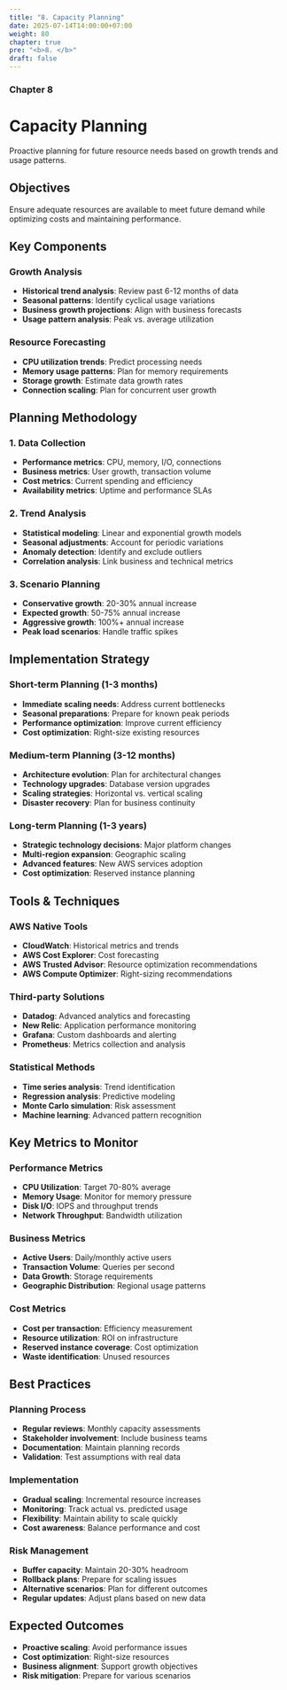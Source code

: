 ```yaml
---
title: "8. Capacity Planning"
date: 2025-07-14T14:00:00+07:00
weight: 80
chapter: true
pre: "<b>8. </b>"
draft: false
---
```


### Chapter 8

# Capacity Planning

Proactive planning for future resource needs based on growth trends and usage patterns.

## Objectives

Ensure adequate resources are available to meet future demand while optimizing costs and maintaining performance.

## Key Components

### Growth Analysis
- **Historical trend analysis**: Review past 6-12 months of data
- **Seasonal patterns**: Identify cyclical usage variations
- **Business growth projections**: Align with business forecasts
- **Usage pattern analysis**: Peak vs. average utilization

### Resource Forecasting
- **CPU utilization trends**: Predict processing needs
- **Memory usage patterns**: Plan for memory requirements
- **Storage growth**: Estimate data growth rates
- **Connection scaling**: Plan for concurrent user growth

## Planning Methodology

### 1. Data Collection
- **Performance metrics**: CPU, memory, I/O, connections
- **Business metrics**: User growth, transaction volume
- **Cost metrics**: Current spending and efficiency
- **Availability metrics**: Uptime and performance SLAs

### 2. Trend Analysis
- **Statistical modeling**: Linear and exponential growth models
- **Seasonal adjustments**: Account for periodic variations
- **Anomaly detection**: Identify and exclude outliers
- **Correlation analysis**: Link business and technical metrics

### 3. Scenario Planning
- **Conservative growth**: 20-30% annual increase
- **Expected growth**: 50-75% annual increase
- **Aggressive growth**: 100%+ annual increase
- **Peak load scenarios**: Handle traffic spikes

## Implementation Strategy

### Short-term Planning (1-3 months)
- **Immediate scaling needs**: Address current bottlenecks
- **Seasonal preparations**: Prepare for known peak periods
- **Performance optimization**: Improve current efficiency
- **Cost optimization**: Right-size existing resources

### Medium-term Planning (3-12 months)
- **Architecture evolution**: Plan for architectural changes
- **Technology upgrades**: Database version upgrades
- **Scaling strategies**: Horizontal vs. vertical scaling
- **Disaster recovery**: Plan for business continuity

### Long-term Planning (1-3 years)
- **Strategic technology decisions**: Major platform changes
- **Multi-region expansion**: Geographic scaling
- **Advanced features**: New AWS services adoption
- **Cost optimization**: Reserved instance planning

## Tools & Techniques

### AWS Native Tools
- **CloudWatch**: Historical metrics and trends
- **AWS Cost Explorer**: Cost forecasting
- **AWS Trusted Advisor**: Resource optimization recommendations
- **AWS Compute Optimizer**: Right-sizing recommendations

### Third-party Solutions
- **Datadog**: Advanced analytics and forecasting
- **New Relic**: Application performance monitoring
- **Grafana**: Custom dashboards and alerting
- **Prometheus**: Metrics collection and analysis

### Statistical Methods
- **Time series analysis**: Trend identification
- **Regression analysis**: Predictive modeling
- **Monte Carlo simulation**: Risk assessment
- **Machine learning**: Advanced pattern recognition

## Key Metrics to Monitor

### Performance Metrics
- **CPU Utilization**: Target 70-80% average
- **Memory Usage**: Monitor for memory pressure
- **Disk I/O**: IOPS and throughput trends
- **Network Throughput**: Bandwidth utilization

### Business Metrics
- **Active Users**: Daily/monthly active users
- **Transaction Volume**: Queries per second
- **Data Growth**: Storage requirements
- **Geographic Distribution**: Regional usage patterns

### Cost Metrics
- **Cost per transaction**: Efficiency measurement
- **Resource utilization**: ROI on infrastructure
- **Reserved instance coverage**: Cost optimization
- **Waste identification**: Unused resources

## Best Practices

### Planning Process
- **Regular reviews**: Monthly capacity assessments
- **Stakeholder involvement**: Include business teams
- **Documentation**: Maintain planning records
- **Validation**: Test assumptions with real data

### Implementation
- **Gradual scaling**: Incremental resource increases
- **Monitoring**: Track actual vs. predicted usage
- **Flexibility**: Maintain ability to scale quickly
- **Cost awareness**: Balance performance and cost

### Risk Management
- **Buffer capacity**: Maintain 20-30% headroom
- **Rollback plans**: Prepare for scaling issues
- **Alternative scenarios**: Plan for different outcomes
- **Regular updates**: Adjust plans based on new data

## Expected Outcomes

- **Proactive scaling**: Avoid performance issues
- **Cost optimization**: Right-size resources
- **Business alignment**: Support growth objectives
- **Risk mitigation**: Prepare for various scenarios
